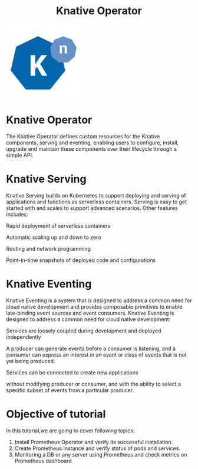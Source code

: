 <h1 align="center">Knative Operator</h1>

![Logo](_images/logo.PNG)


# Knative Operator

The Knative Operator defines custom resources for the Knative components, serving and eventing, enabling users to configure, install, upgrade and maintain these components over their lifecycle through a simple API.


# Knative Serving
Knative Serving builds on Kubernetes to support deploying and serving of applications and functions as serverless containers. Serving is easy to get started with and scales to support advanced scenarios. Other features includes:

Rapid deployment of serverless containers

Automatic scaling up and down to zero

Routing and network programming

Point-in-time snapshots of deployed code and configurations

# Knative Eventing
Knative Eventing is a system that is designed to address a common need for cloud native development and provides composable primitives to enable late-binding event sources and event consumers. Knative Eventing is designed to address a common need for cloud native development:

Services are loosely coupled during development and deployed independently

A producer can generate events before a consumer is listening, and a consumer can express an interest in an event or class of events that is not yet being produced.

Services can be connected to create new applications

without modifying producer or consumer, and
with the ability to select a specific subset of events from a particular producer.


# Objective of tutorial

In this tutorial,we are going to cover following topics:

1. Install Prometheus Operator and verify its successful installation.
2. Create Prometheus Instance and verify status of pods and services.
3. Monitoring a DB or any server using Prometheus and check metrics on Prometheus dashboard




